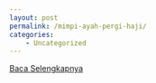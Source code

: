 ```yaml
---
layout: post
permalink: /mimpi-ayah-pergi-haji/
categories:
    - Uncategorized
---
```


[Baca Selengkapnya](/05)